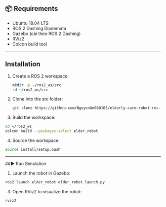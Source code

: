 ## 📦 Requirements
- Ubuntu 18.04 LTS  
- ROS 2 Dashing Diademata  
- Gazebo (cài theo ROS 2 Dashing)  
- RViz2  
- Colcon build tool
---
## Installation
1. Create a ROS 2 workspace:
   ```bash
   mkdir -p ~/ros2_ws/src
   cd ~/ros2_ws/src
2. Clone into the src folder:
   ```bash
   git clone https://github.com/NguyenAn080105/elderly-care-robot-ros-dashing.git
3. Build the workspace:
  ```bash
  cd ~/ros2_ws
  colcon build --packages-select elder_robot
  ```
4. Source the workspace:
  ```bash
  source install/setup.bash
  ```
---
##▶️ Run Simulation
1. Launch the robot in Gazebo:
  ```bash
  ros2 launch elder_robot elder_robot.launch.py
  ```
3. Open RViz2 to visualize the robot:
  ```bash
  rviz2
  ```
